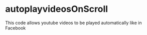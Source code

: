 autoplayvideosOnScroll
======================

This code allows youtube videos to be played automatically like in Facebook
